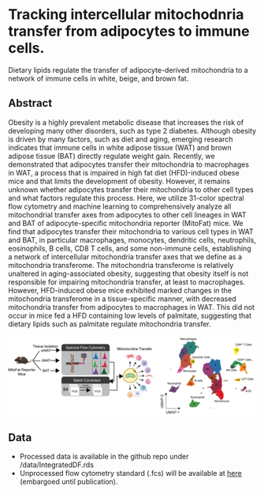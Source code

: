 # Tracking intercellular mitochodnria transfer from adipocytes to immune cells.
Dietary lipids regulate the transfer of adipocyte-derived mitochondria to a network of immune cells in white, beige, and brown fat.


## Abstract
Obesity is a highly prevalent metabolic disease that increases the risk of developing many other disorders, such as type 2 diabetes. 
Although obesity is driven by many factors, such as diet and aging, emerging research indicates that immune cells in white adipose tissue 
(WAT) and brown adipose tissue (BAT) directly regulate weight gain. Recently, we demonstrated that adipocytes transfer their mitochondria 
to macrophages in WAT, a process that is impaired in high fat diet (HFD)-induced obese mice and that limits the development of obesity. 
However, it remains unknown whether adipocytes transfer their mitochondria to other cell types and what factors regulate this process. 
Here, we utilize 31-color spectral flow cytometry and machine learning to comprehensively analyze all mitochondrial transfer axes from 
adipocytes to other cell lineages in WAT and BAT of adipocyte-specific mitochondria reporter (MitoFat) mice. We find that adipocytes 
transfer their mitochondria to various cell types in WAT and BAT, in particular macrophages, monocytes, dendritic cells, neutrophils, 
eosinophils, B cells, CD8 T cells, and some non-immune cells, establishing a network of intercellular mitochondria transfer axes that 
we define as a mitochondria transferome. The mitochondria transferome is relatively unaltered in aging-associated obesity, suggesting that 
obesity itself is not responsible for impairing mitochondria transfer, at least to macrophages. However, HFD-induced obese mice exhibited 
marked changes in the mitochondria transferome in a tissue-specific manner, with decreased mitochondria transfer from adipocytes to 
macrophages in WAT. This did not occur in mice fed a HFD containing low levels of palmitate, suggesting that dietary lipids such as palmitate 
regulate mitochondria transfer. 

<img align="center" src="www/newFigure1_v2.png">

## Data
- Processed data is available in the github repo under /data/IntegratedDF.rds
- Unprocessed flow cytometry standard (.fcs) will be available at [here](https://zenodo.org/record/6538130) (embargoed until publication).
